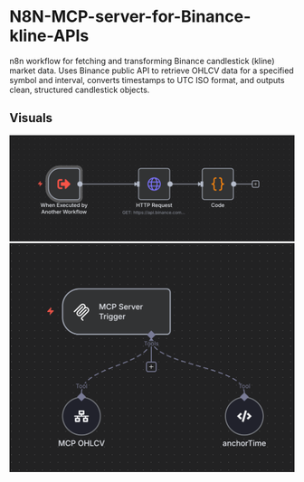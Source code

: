 # N8N-MCP-server-for-Binance-kline-APIs

n8n workflow for fetching and transforming Binance candlestick (kline) market data. Uses Binance public API to retrieve OHLCV data for a specified symbol and interval, converts timestamps to UTC ISO format, and outputs clean, structured candlestick objects.


## Visuals

![Workflow Overview](./image1.png)  
![Data Transformation Sample](./image2.png)
